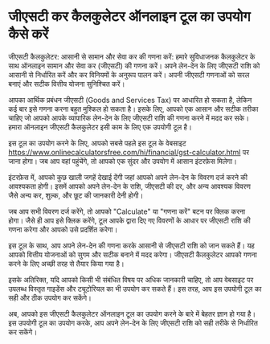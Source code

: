 जीएसटी कर कैलकुलेटर ऑनलाइन टूल का उपयोग कैसे करें
=================================================

जीएसटी कैलकुलेटर: आसानी से सामान और सेवा कर की गणना करें: हमारे सुविधाजनक कैलकुलेटर के साथ ऑनलाइन सामान और सेवा कर (जीएसटी) की गणना करें। अपने लेन-देन के लिए जीएसटी राशि को आसानी से निर्धारित करें और कर विनियमों के अनुरूप पालन करें। अपनी जीएसटी गणनाओं को सरल बनाएं और सटीक वित्तीय योजना सुनिश्चित करें।

आपका आर्थिक प्रबंधन जीएसटी (Goods and Services Tax) पर आधारित हो सकता है, लेकिन कई बार इसे गणना करना बहुत मुश्किल हो सकता है। इसके लिए, आपको एक आसान और सटीक तरीका चाहिए जो आपको आपके व्यापारिक लेन-देन के लिए जीएसटी राशि की गणना करने में मदद कर सके। हमारा ऑनलाइन जीएसटी कैलकुलेटर इसी काम के लिए एक उपयोगी टूल है।

इस टूल का उपयोग करने के लिए, आपको सबसे पहले इस टूल के वेबसाइट <https://www.onlinecalculatorsfree.com/hi/financial/gst-calculator.html> पर जाना होगा। जब आप वहां पहुंचेंगे, तो आपको एक सुंदर और उपयोग में आसान इंटरफ़ेस मिलेगा।

इंटरफ़ेस में, आपको कुछ खाली जगहें देखाई देंगी जहां आपको अपने लेन-देन के विवरण दर्ज करने की आवश्यकता होगी। इसमें आपको अपने लेन-देन के राशि, जीएसटी की दर, और अन्य आवश्यक विवरण जैसे अन्य कर, शुल्क, और छूट की जानकारी देनी होगी।

जब आप सभी विवरण दर्ज करेंगे, तो आपको "Calculate" या "गणना करें" बटन पर क्लिक करना होगा। जैसे ही आप इसे क्लिक करेंगे, टूल आपके द्वारा दिए गए विवरणों के आधार पर जीएसटी राशि की गणना करेगा और आपको उसे प्रदर्शित करेगा।

इस टूल के साथ, आप अपने लेन-देन की गणना करके आसानी से जीएसटी राशि को जान सकते हैं। यह आपको वित्तीय योजनाओं को सुगम और सटीक बनाने में मदद करेगा। जीएसटी कैलकुलेटर आपको गणना करने के लिए अच्छी तरह से तैयार किया गया है।

इसके अतिरिक्त, यदि आपको किसी भी संबंधित विषय पर अधिक जानकारी चाहिए, तो आप वेबसाइट पर उपलब्ध विस्तृत गाइडेंस और ट्यूटोरियल का भी उपयोग कर सकते हैं। इस तरह, आप इस उपयोगी टूल का सही और ठीक उपयोग कर सकेंगे।

अब, आपको इस जीएसटी कैलकुलेटर ऑनलाइन टूल का उपयोग करने के बारे में बेहतर ज्ञान हो गया है। इस उपयोगी टूल का उपयोग करके, आप अपने लेन-देन के लिए जीएसटी राशि को सही तरीके से निर्धारित कर सकेंगे।